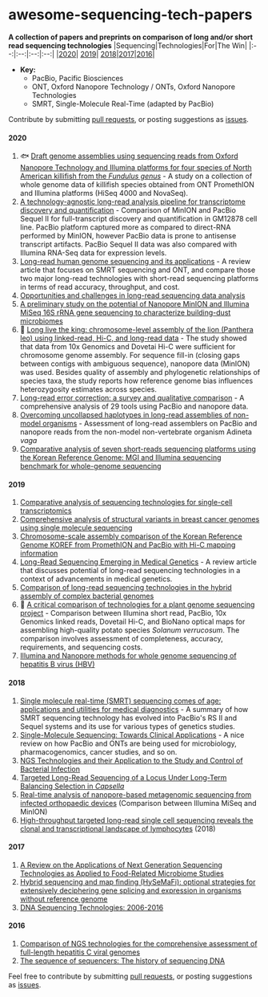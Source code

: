 # awesome-sequencing-tech-papers

**A collection of papers and preprints on comparison of long and/or short read sequencing technologies**
|Sequencing|Technologies|For|The Win|
|:--:|:--:|:--:|:--:|
|[2020](https://github.com/Nazeeefa/awesome-sequencing-tech-papers#2020)| [2019](https://github.com/Nazeeefa/awesome-sequencing-tech-papers#2019)| [2018](https://github.com/Nazeeefa/awesome-sequencing-tech-papers#2018)|[2017](https://github.com/Nazeeefa/awesome-sequencing-tech-papers#2017)|[2016](https://github.com/Nazeeefa/awesome-sequencing-tech-papers#2016)|
  
- **Key:**
  - PacBio, Pacific Biosciences
  - ONT, Oxford Nanopore Technology / ONTs, Oxford Nanopore Technologies
  - SMRT, Single-Molecule Real-Time (adapted by PacBio)
  
Contribute by submitting [pull requests](https://github.com/Nazeeefa/awesome-sequencing-tech-papers/pulls), or posting suggestions as [issues](https://github.com/Nazeeefa/awesome-sequencing-tech-papers/issues).

#### 2020

1. 🐟 [Draft genome assemblies using sequencing reads from Oxford Nanopore Technology and Illumina platforms for four species of North American killifish from the *Fundulus genus*](http://dx.doi.org/10.1093/gigascience/giaa067) - A study on a collection of whole genome data of killifish species obtained from ONT PromethION and Illumina platforms (HiSeq 4000 and NovaSeq).
2. [A technology-agnostic long-read analysis pipeline for transcriptome discovery and quantification](https://www.biorxiv.org/content/10.1101/672931v2) - Comparison of MinION and PacBio Sequel II for full-transcript discovery and quantification in GM12878 cell line. PacBio platform captured more as compared to direct-RNA performed by MinION, however PacBio data is prone to antisense transcript artifacts. PacBio Sequel II data was also compared with Illumina RNA-Seq data for expression levels.
2. [Long-read human genome sequencing and its applications](https://www.nature.com/articles/s41576-020-0236-x) - A review article that focuses on SMRT sequencing and ONT, and compare those two major long-read technologies with short-read sequencing platforms in terms of read accuracy, throughput, and cost.
2. [Opportunities and challenges in long-read sequencing data analysis](https://genomebiology.biomedcentral.com/articles/10.1186/s13059-020-1935-5)
2. [A preliminary study on the potential of Nanopore MinION and Illumina MiSeq 16S rRNA gene sequencing to characterize building-dust microbiomes](https://www.nature.com/articles/s41598-020-59771-0)
2. 🦁 [Long live the king: chromosome-level assembly of the lion (Panthera leo) using linked-read, Hi-C, and long-read data](https://bmcbiol.biomedcentral.com/articles/10.1186/s12915-019-0734-5) - The study showed that data from 10x Genomics and Dovetai Hi-C were sufficient for chromosome genome assembly. For sequence fill-in (closing gaps between contigs with ambiguous sequence), nanopore data (MinION) was used. Besides quality of assembly and phylogenetic relationships of species taxa, the study reports how reference genome bias influences heterozygosity estimates across species.
2. [Long-read error correction: a survey and qualitative comparison](https://www.biorxiv.org/content/10.1101/2020.03.06.977975v2) - A comprehensive analysis of 29 tools using PacBio and nanopore data.
2. [Overcoming uncollapsed haplotypes in long-read assemblies of non-model organisms](https://www.biorxiv.org/content/10.1101/2020.03.16.993428v1) - Assessment of long-read assemblers on PacBio and nanopore reads from the non-model non-vertebrate organism Adineta *vaga*
2. [Comparative analysis of seven short-reads sequencing platforms using the Korean Reference Genome: MGI and Illumina sequencing benchmark for whole-genome sequencing](https://www.biorxiv.org/content/10.1101/2020.03.22.002840v1)

#### 2019

1. [Comparative analysis of sequencing technologies for single-cell transcriptomics](https://genomebiology.biomedcentral.com/articles/10.1186/s13059-019-1676-5) 
2. [Comprehensive analysis of structural variants in breast cancer genomes using
single molecule sequencing](https://www.biorxiv.org/content/10.1101/847855v1)
3. [Chromosome-scale assembly comparison of the Korean Reference Genome KOREF from PromethION and PacBio with Hi-C mapping information](http://dx.doi.org/10.1093/gigascience/giz125)
4. [Long-Read Sequencing Emerging in Medical Genetics](https://www.frontiersin.org/articles/10.3389/fgene.2019.00426/full) - A review article that discusses potential of long-read sequencing technologies in a context of advancements in medical genetics.
5. [Comparison of long-read sequencing technologies in the hybrid assembly of complex bacterial genomes](https://www.biorxiv.org/content/10.1101/530824v2)
6. 🌱 [A critical comparison of technologies for a plant genome sequencing project](https://academic.oup.com/gigascience/article/8/3/giy163/5281243) - Comparison between Illumina short read, PacBio, 10x Genomics linked reads, Dovetail Hi-C, and BioNano optical maps for assembling high-quality potato species *Solanum verrucosum*. The comparison involves assessment of completeness, accuracy, requirements, and sequencing costs.
7. [Illumina and Nanopore methods for whole genome sequencing of hepatitis B virus (HBV)](https://www.nature.com/articles/s41598-019-43524-9)

#### 2018

1. [Single molecule real-time (SMRT) sequencing comes of age: applications and utilities for medical diagnostics](https://academic.oup.com/nar/article/46/5/2159/4833218) - A summary of how SMRT sequencing technology has evolved into PacBio's RS II and Sequel systems and its use for various types of genetics studies.
1. [Single-Molecule Sequencing: Towards Clinical Applications](https://www.cell.com/trends/biotechnology/fulltext/S0167-7799(18)30204-X) - A nice review on how PacBio and ONTs are being used for microbiology, pharmacogenomics, cancer studies, and so on.
2. [NGS Technologies and their Application to the Study and Control of Bacterial Infection](https://www.ncbi.nlm.nih.gov/pmc/articles/PMC5857210/)
1. [Targeted Long-Read Sequencing of a Locus Under Long-Term Balancing Selection in *Capsella*](https://www.ncbi.nlm.nih.gov/pmc/articles/PMC5873921/)
1. [Real-time analysis of nanopore-based metagenomic sequencing from infected orthopaedic devices](https://bmcgenomics.biomedcentral.com/articles/10.1186/s12864-018-5094-y) (Comparison between Illumina MiSeq and MinION)
1. [High-throughput targeted long-read single cell sequencing reveals the clonal and transcriptional landscape of lymphocytes](https://www.biorxiv.org/content/10.1101/424945v1.full) (2018)

#### 2017
1. [A Review on the Applications of Next Generation Sequencing Technologies as Applied to Food-Related Microbiome Studies](https://www.frontiersin.org/articles/10.3389/fmicb.2017.01829/full)
1. [Hybrid sequencing and map finding (HySeMaFi): optional strategies for extensively deciphering gene splicing and expression in organisms without reference genome](https://www.nature.com/articles/srep43793)
1. [DNA Sequencing Technologies: 2006-2016](https://www.nature.com/articles/nprot.2016.182)

#### 2016
1. [Comparison of NGS technologies for the comprehensive assessment of full-length hepatitis C viral genomes](https://www.ncbi.nlm.nih.gov/pmc/articles/PMC5035407/)
1. [The sequence of sequencers: The history of sequencing DNA](https://www.sciencedirect.com/science/article/pii/S0888754315300410)

Feel free to contribute by submitting [pull requests](https://github.com/Nazeeefa/awesome-sequencing-tech-papers/pulls), or posting suggestions as [issues](https://github.com/Nazeeefa/awesome-sequencing-tech-papers/issues).

